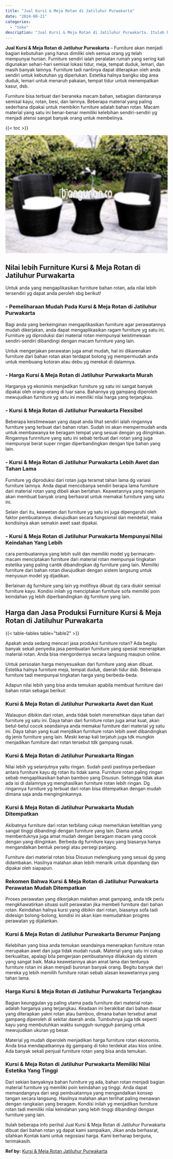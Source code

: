```yaml
---
title: "Jual Kursi & Meja Rotan di Jatiluhur Purwakarta"
date: "2024-08-21"
categories: 
  - "toko"
description: "Jual Kursi & Meja Rotan di Jatiluhur Purwakarta. Itulah beberapa info perihal Jual Kursi & Meja Rotan di Jatiluhur Purwakarta dibuat dari bahan rotan yg dapa..."
---
```


**Jual Kursi & Meja Rotan di Jatiluhur Purwakarta** – Furniture akan menjadi bagian kebutuhan yang harus dimiliki oleh semua orang yg telah mempunyai hunian. Furniture sendiri ialah peralatan rumah yang sering kali digunakan sehari-hari semisal lokasi tidur, meja, tempat duduk, lemari, dan masih banyak lainnya. Furniture tadi nantinya dapat diterapkan oleh anda sendiri untuk kebutuhan yg diperlukan. Estetika halnya bangku sbg area duduk, lemari untuk menaruh pakaian, tempat tidur untuk menempatkan kasur, dsb.

Furniture bisa terbuat dari beraneka macam bahan, sebagian diantaranya semisal kayu, rotan, besi, dan lainnya. Beberapa material yang paling sederhana dipakai untuk membikin furniture adalah bahan rotan. Macam material yang satu ini benar-benar memiliki kelebihan sendiri-sendiri yg menjadi atensi sangat banyak orang untuk membelinya.

{{< toc >}}

![Jual Kursi & Meja Rotan di Jatiluhur Purwakarta](/images/kursi-meja-rotan-murah51.png)

## Nilai lebih Furniture Kursi & Meja Rotan di Jatiluhur Purwakarta

Untuk anda yang mengaplikasikan furniture bahan rotan, ada nilai lebih tersendiri yg dapat anda peroleh sbg berikut!

### \- Pemeliharaan Mudah Pada Kursi & Meja Rotan di Jatiluhur Purwakarta

Bagi anda yang berkeinginan mengaplikasikan furniture agar perawatannya mudah dikerjakan, anda dapat mengaplikasikan ragam furniture yg satu ini. Furniture yg diproduksi dari material rotan mempunyai keistimewaan sendiri-sendiri dibandingi dengan macam furniture yang lain.

Untuk mengerjakan perawatan juga amat mudah, hal ini dikarenakan furniture dari bahan rotan akan terdapat bolong yg mempermudah anda untuk membuang kotoran atau debu yg merekat di dalamnya.

### \- Harga Kursi & Meja Rotan di Jatiluhur Purwakarta Murah

Harganya yg ekonimis menjadikan furniture yg satu ini sangat banyak dipakai oleh orang-orang di luar sana. Bahannya yg gampang diperoleh mewujudkan furniture yg satu ini memiliki nilai harga yang terjangkau.

### \- Kursi & Meja Rotan di Jatiluhur Purwakarta Flexsibel

Beberapa keistimewaan yang dapat anda lihat sendiri ialah ringannya furniture yang terbuat dari bahan rotan. Sudah ini akan mempermudah anda untuk membawanya ke beragam tempat yang sesuai dengan yg diinginkan. Ringannya funrniture yang satu ini sebab terbuat dari rotan yang juga mempunyai berat super ringan diperbandingkan dengan tipe bahan yang lain.

### \- Kursi & Meja Rotan di Jatiluhur Purwakarta Lebih Awet dan Tahan Lama

Furniture yg diproduksi dari rotan juga teramat tahan lama dg variasi furniture lainnya. Anda dapat mencobanya sendiri berapa lama furniture dari material rotan yang dibeli akan bertahan. Keawetannya yang menjamin akan membuat banyak orang berhasrat untuk memakai furniture yang satu ini.

Selain dari itu, keawetan dari furniture yg satu ini juga dipengaruhi oleh faktor pembuatannya. diwujudkan secara fungsional dan mendetail, maka kondisinya akan semakin awet saat dipakai.

### \- Kursi & Meja Rotan di Jatiluhur Purwakarta Mempunyai Nilai Keindahan Yang Lebih

cara pembuatannya yang lebih sulit dan memiliki model yg bermacam-macam menciptakan furniture dari material rotan mempunyai tingkatan estetika yang paling cantik dibandingkan dg furniture yang lain. Memiliki furniture dari bahan rotan diwujudkan dengan sistem langsung untuk menyusun model yg dijadikan.

Berlainan dg furniture yang lain yg motifnya dibuat dg cara diukir semisal furniture kayu. Kondisi inilah yg menciptakan furniture sofa memiliki poin keindahan yg lebih diperbandingkan dg furniture yang lain.

## Harga dan Jasa Produksi Furniture Kursi & Meja Rotan di Jatiluhur Purwakarta

{{< table-tables table="table2" >}}

Apakah anda sedang mencari jasa produksi furniture rotan? Ada begitu banyak sekali penyedia jasa pembuatan furniture yang spesial menerapkan material rotan. Anda bisa mengordernya secara langsung maupun online.

Untuk persoalan harga menyesuaikan dari furniture yang akan dibuat. Estetika halnya furniture meja, tempat duduk, daerah tidur dsb. Beberapa furniture tadi mempunyai tingkatan harga yang berbeda-beda.

Adapun nilai lebih yang bisa anda temukan apabila membuat furniture dari bahan rotan sebagai berikut:

### Kursi & Meja Rotan di Jatiluhur Purwakarta Awet dan Kuat

Walaupun dibikin dari rotan, anda tidak boleh meremehkan daya tahan dari furniture yg satu ini. Daya tahan dari furniture rotan juga amat kuat, akan betul-betul cocok seandainya anda memakai furniture dari material yg satu ini. Daya tahan yang kuat menjdikan furniture rotan lebih awet dibandingkan dg jenis furniture yang lain. Meski kerap kali terjatuh juga tdk mungkin menjadikan furniture dari rotan tersebut tdk gampang rusak.

### Kursi & Meja Rotan di Jatiluhur Purwakarta Ringan

Nilai lebih yg selanjutnya yaitu ringan. Sudah pasti pastinya perbedaan antara furniture kayu dg rotan itu tidak sama. Furniture rotan paling ringan sebab mengaplikasikan bahan bamboo yang Disusun. Sehingga tidak akan ada isi di dalamnya yg menghasilkan furniture rotan lebih ringan. Dg ringannya furniture yg terbuat dari rotan bisa ditempatkan dengan mudah dimana saja anda menginginkannya.

### Kursi & Meja Rotan di Jatiluhur Purwakarta Mudah Ditempatkan

Akibatnya furniture dari rotan terbilang cukup memerlukan ketelitian yang sangat tinggi dibandingi dengan furniture yang lain. Diama untuk membentuknya juga amat mudah dengan beragam macam yang cocok dengan yang diinginkan. Berbeda dg furniture kayu yang biasanya hanya mengandalkan bentuk persegi atau persegi panjang.

Furniture dari material rotan bisa Disusun melengkung yang sesuai dg yang didambakan. Hasilnya malahan akan lebih menarik untuk dipandang dan dipakai oleh siapapun.

### Rekomen Bahwa Kursi & Meja Rotan di Jatiluhur Purwakarta Perawatan Mudah Ditempatkan

Proses perawatan yang dikerjakan malahan amat gampang, anda tdk perlu mengkhawatirkan situasi sulit perawatan jika membeli furniture dari bahan rotan. Keindahan halnya kursi yang dibikin dari rotan, biasanya sofa tadi didesign bolong-bolong, kondisi ini akan kian memudahkan progres perawatan yg dijalankan.

### Kursi & Meja Rotan di Jatiluhur Purwakarta Berumur Panjang

Kelebihan yang bisa anda temukan seandainya menerapkan furniture rotan merupakan awet dan juga tidak mudah rusak. Material yang satu ini cukup berkualitas, apalagi bila pengerjaan pembuatannya dilakukan dg sistem yang sangat baik. Maka keawetannya akan amat lama dan tentunya furniture rotan ini akan menjadi buronan banyak orang. Begitu banyak dari mereka yg lebih memilih furniture rotan sebab alasan keawetannya yang tahan lama.

### Harga Kursi & Meja Rotan di Jatiluhur Purwakarta Terjangkau

Bagian keunggulan yg paling utama pada furniture dari material rotan adalah harganya yang terjangkau. Keadaan ini berakibat dari bahan dasar yang diterapkan yakni rotan atau bamboo, dimana bahan tersebut amat gampang diperoleh di sekitar daerah anda. Tumbuhnya juga tdk seperti kayu yang membutuhkan waktu sungguh-sungguh panjang untuk mewujudkan ukuran yg besar.

Material yg mudah diperoleh menjadikan harga furniture rotan ekonomis. Anda bisa mendapatkannya dg gampang di toko terdekat atau kios online. Ada banyak sekali penjual furniture rotan yang bisa anda temukan.

### Kursi & Meja Rotan di Jatiluhur Purwakarta Memiliki Nilai Estetika Yang Tinggi

Dari sekian banyaknya bahan furniture yg ada, bahan rotan menjadi bagian material furniture yg memiliki poin keindahan yg tinggi. Anda dapat memandangnya dari segi pembuatannya yang mengandalkan konsep tangan secara langsung. Hasilnya malahan akan terlihat paling menawan dengan rangkaian yang beragam. Kondisi inilah yg menjadikan furniture rotan tadi memiliki nilai keindahan yang lebih tinggi dibandingi dengan furniture yang lain.

Itulah beberapa info perihal Jual Kursi & Meja Rotan di Jatiluhur Purwakarta dibuat dari bahan rotan yg dapat kami sampaikan, Jikan anda berhasrat, silahkan Kontak kami untuk negosiasi harga. Kami berharap berguna, terimakasih.

**Ref by:** [Kursi & Meja Rotan Jatiluhur Purwakarta](https://id.wikipedia.org/wiki/Kursi)
